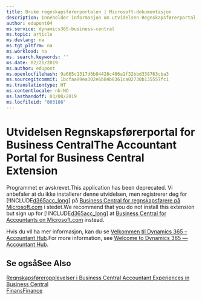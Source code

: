 ```yaml
---
title: Bruke regnskapsførerportalen | Microsoft-dokumentasjon
description: Inneholder informasjon om utvidelsen Regnskapsførerportal.
author: edupont04
ms.service: dynamics365-business-central
ms.topic: article
ms.devlang: na
ms.tgt_pltfrm: na
ms.workload: na
ms. search.keywords: ''
ms.date: 02/21/2019
ms.author: edupont
ms.openlocfilehash: 9a665c1317d6b04426c466a1f32bbd338763cba3
ms.sourcegitcommit: 1bcfaa99ea302e6b84b8361ca02730b135557fc1
ms.translationtype: HT
ms.contentlocale: nb-NO
ms.lasthandoff: 03/08/2019
ms.locfileid: "803186"
---
```

# <a name="the-accountant-portal-for-business-central-extension"></a><span data-ttu-id="c2333-103">Utvidelsen Regnskapsførerportal for Business Central</span><span class="sxs-lookup"><span data-stu-id="c2333-103">The Accountant Portal for Business Central Extension</span></span>
<span data-ttu-id="c2333-104">Programmet er avskrevet.</span><span class="sxs-lookup"><span data-stu-id="c2333-104">This application has been deprecated.</span></span> <span data-ttu-id="c2333-105">Vi anbefaler at du ikke installerer denne utvidelsen, men registrerer deg for [!INCLUDE[d365acc_long](includes/d365acc_long_md.md)] på [Business Central for regnskapsførere på Microsoft.com](https://www.microsoft.com/en-us/dynamics365/financial-insights-for-accountants) i stedet.</span><span class="sxs-lookup"><span data-stu-id="c2333-105">We recommend that you do not install this extension but sign up for [!INCLUDE[d365acc_long](includes/d365acc_long_md.md)] at [Business Central for Accountants on Microsoft.com](https://www.microsoft.com/en-us/dynamics365/financial-insights-for-accountants) instead.</span></span>

<span data-ttu-id="c2333-106">Hvis du vil ha mer informasjon, kan du se [Velkommen til Dynamics 365 – Accountant Hub](/dynamics365/accountants/index).</span><span class="sxs-lookup"><span data-stu-id="c2333-106">For more information, see [Welcome to Dynamics 365 — Accountant Hub](/dynamics365/accountants/index).</span></span>  

## <a name="see-also"></a><span data-ttu-id="c2333-107">Se også</span><span class="sxs-lookup"><span data-stu-id="c2333-107">See Also</span></span>
[<span data-ttu-id="c2333-108">Regnskapsføreropplevelser i Business Central </span><span class="sxs-lookup"><span data-stu-id="c2333-108">Accountant Experiences in Business Central </span></span>](finance-accounting.md)  
[<span data-ttu-id="c2333-109">Finans</span><span class="sxs-lookup"><span data-stu-id="c2333-109">Finance</span></span>](finance.md)  
